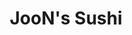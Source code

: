 ---
layout: place
title: "JooN's Sushi"
permalink: /california/murrieta/joon-s-sushi.html
stateAbbr: CA
stateName: California
cityName: Murrieta
seo:
  name: "JooN's Sushi"
  type: Restaurant
  links: http://joonssushi.com/
description: "Warm, relaxed Japanese eatery serving all-you-can-eat sushi, plus noodles, teriyaki & more. Looking for sushi in Murrieta, California? Check out JooN's Sushi..."
place_id: ChIJx0xO_Hd-24ARy8v6Qdyy1Hg
photos:
  - name: >-
      places/ChIJx0xO_Hd-24ARy8v6Qdyy1Hg/photos/AeeoHcK6JW79ADtcSCyk5I6CqZP7lQNAKk-O_hcOwkTwIpco1seUzGIRTTDwrnrx7kIh9sny9Z2M27BwNHnSdyRENiglvKvbfmBPe7Ruh2x4I92VapAjwExU6vJdS5DVOf2VrNXen4h0_3PwCazRVrNclF7pdL0DB9Mvx7ark-sue5SJRFH_V21m5D3M3igzPxPweeX6V7S5E3qPRzk2zegXZ9-_O1XjB_JAIVTHvoGFKP9n-MYdIt4f3SDDA5pIyjmgMoLU-w1lQ1UBZTCfUZ6gvJIfjl1tilAvtTQ1c1-kcmc1mOpz7OPjN6Fv_5azMjDuabjFqZXa1OlvPcaFDWlCnQJGJi2gtnYCPbOAw8yKdeq0GddU4vLYlc3mheOpE5rqzeCWnVywnlj_DjLkWsTQk761FJcTg_7Vh9admiUJQHLNHlf0
    widthPx: 3024
    heightPx: 4032
    authorAttributions:
      - displayName: Eileen Gomez
        uri: https://maps.google.com/maps/contrib/113618416845482683904
        photoUri: >-
          https://lh3.googleusercontent.com/a/ACg8ocJ5hJZ_fjxA5TcllUtS7ox_hUlVAjjllQHRjPpzgVsMYSSDng=s100-p-k-no-mo
    flagContentUri: >-
      https://www.google.com/local/imagery/report/?cb_client=maps_api_places.places_api&image_key=!1e10!2sCIHM0ogKEICAgIC6oqCx3wE&hl=en-US
    googleMapsUri: >-
      https://www.google.com/maps/place//data=!3m4!1e2!3m2!1sCIHM0ogKEICAgIC6oqCx3wE!2e10!4m2!3m1!1s0x80db7e77fc4e4cc7:0x78d4b2dc41facbcb
  - name: >-
      places/ChIJx0xO_Hd-24ARy8v6Qdyy1Hg/photos/AeeoHcKbal_l7x2h1fOTpFzGbPP0NyChJiL99VG4dYaMpYbicqJAHsBNmEFKlk3Zjj1YStQltCM2sLyCA8ARu6qk-RNyK9t5NHcq5Q2NHKIHVQKDUCqZiwxwz5iu65DKVjWNytJj34uFrPAKuRAdehNrF7wYBg2GItA0HWFMLCZUnJyoIXlJ6qlcoplSp4MMgoxH0MYrVZ267lT3YCd39O6LIsRPgtc-7_KNvK6dlU5wCnArKumtjeWToxrETr0lVgL47XyiSvxk6bGX1b8EXxNKxUp2gdMBcsWuFbkIX1U4nBPcdnOtFQ3o1bSB1_O0stLerhUciRRYRUN9Lo61GPzCZp9mhVhaG4FuIZJh1WUSZK-Qt0fH1I5FTvBvhZCaFrAXBj-ksm5Jhb_rxm7GAUPzBaTDu_MNtJHEjCABlDsUPJsayGqk
    widthPx: 4800
    heightPx: 2700
    authorAttributions:
      - displayName: Cheri Epps
        uri: https://maps.google.com/maps/contrib/114247144911524573997
        photoUri: >-
          https://lh3.googleusercontent.com/a-/ALV-UjV4cmIiHEb-xMXliJupwFi8blkprHeGGpAVrdEzbkcFR0kdNpUa=s100-p-k-no-mo
    flagContentUri: >-
      https://www.google.com/local/imagery/report/?cb_client=maps_api_places.places_api&image_key=!1e10!2sCIHM0ogKEICAgIDEkZjV5gE&hl=en-US
    googleMapsUri: >-
      https://www.google.com/maps/place//data=!3m4!1e2!3m2!1sCIHM0ogKEICAgIDEkZjV5gE!2e10!4m2!3m1!1s0x80db7e77fc4e4cc7:0x78d4b2dc41facbcb
  - name: >-
      places/ChIJx0xO_Hd-24ARy8v6Qdyy1Hg/photos/AeeoHcInV6_i4wNt14U-vnAGnX-VMyxabdMQXkEXaY_vnOnDEhlDyI_PM4tUMLlyhFoHIndgP4ZRGBnJF4LYldibfVUnjXFw7mBOXRIbBqB8jd93uoea10PK4IWkjZrG56cQkugLuhErDAEc5r5FdvAA7a40Y3Hdsu5zcVEi2ZdYRkaGuetSAr5IO59qAL0krkWyw02TSzoRb655vE4o6h84EnOsTem7TFKCDSCQBKVtfH_xZ88VrUCL5W_XbVsWDZfcbwkhbDGwKFtOdUePbFD5v6PhLf5e0IbsmhkDMxWrb4BnhJL-MEuazrqvPrbCN0Eubg-GrN1DNXAhp92EO05u9DE9IrDIG1g_Qh33MRDI8mXmyGS79zvtFDvkiXj_6pheOMVMO2rxtwbOgLiNm9D5t_nmeCYyEpJyBkWIXw5U7ApO9g
    widthPx: 3000
    heightPx: 4000
    authorAttributions:
      - displayName: Lisa Henson
        uri: https://maps.google.com/maps/contrib/102686667159659301265
        photoUri: >-
          https://lh3.googleusercontent.com/a-/ALV-UjWEg4Dq_gOB_H4X9PsmOGRlYOzdIo01Pnm5LNJQ2EM7iS24Ic20GA=s100-p-k-no-mo
    flagContentUri: >-
      https://www.google.com/local/imagery/report/?cb_client=maps_api_places.places_api&image_key=!1e10!2sCIHM0ogKEICAgICd06_GBQ&hl=en-US
    googleMapsUri: >-
      https://www.google.com/maps/place//data=!3m4!1e2!3m2!1sCIHM0ogKEICAgICd06_GBQ!2e10!4m2!3m1!1s0x80db7e77fc4e4cc7:0x78d4b2dc41facbcb
  - name: >-
      places/ChIJx0xO_Hd-24ARy8v6Qdyy1Hg/photos/AeeoHcL_20dnIscjqzwZ6NzFs5hAkVxxi7-TXzEUw6NDBXkhoY1CIlJwZGg2eLDWLuE7DZDSKsPfxoPPJt3x-_OaMyiWmGU-niHddQGIl7ioyTZaJAUyGj4SyzEQHto1-JyUEIgWrlVN_nP2AdegSGjGZlmxFVhqjjihrNFGMqr-DoUlEc28f2WD6bM5FfqB5zr9k-NUy8YxHKqbKv2rkKNo70OXVwuHWr6T7qSr4p6hBpE34-LsZ-DdJ9eCVjtVG6na0fnfi5dYFw4wFxB7fBrqrPoxGW-whz892cnjHySPESb2fEbDGFdgJNegcNu0fUvc7CQ-lc3NCkKFscWqR9Mj4_szRwrxeoiF2yw9BFVaFmDZH0b9_UkSG0-P3uHIbA_uU9_TMs2qB-Jq_G6lNtXfJQKFyvZJ5LnGAovcyUESz7PfjbDu
    widthPx: 4000
    heightPx: 3000
    authorAttributions:
      - displayName: The Real Rose Greven. REAL ESTATE TEAM
        uri: https://maps.google.com/maps/contrib/113733873308184638641
        photoUri: >-
          https://lh3.googleusercontent.com/a-/ALV-UjUuIN8n8VZsaTl7ky0E8So_cnw1Vq3XZk1vTqciVGavC_HQeKLM=s100-p-k-no-mo
    flagContentUri: >-
      https://www.google.com/local/imagery/report/?cb_client=maps_api_places.places_api&image_key=!1e10!2sCIHM0ogKEICAgICf5vTYgAE&hl=en-US
    googleMapsUri: >-
      https://www.google.com/maps/place//data=!3m4!1e2!3m2!1sCIHM0ogKEICAgICf5vTYgAE!2e10!4m2!3m1!1s0x80db7e77fc4e4cc7:0x78d4b2dc41facbcb
  - name: >-
      places/ChIJx0xO_Hd-24ARy8v6Qdyy1Hg/photos/AeeoHcLCghYnl0UJGkpER2X66kfpM27tvn2STDm7c61vUlPhhENexxLmU1_39YUgsiuiETErX4A2dNb9ApFuqC0GvOAFeWociwDUeeGLngbsqnzNFwDesLYW1JnfmBudHCGGaav0c7YBbqLKYX8SKxB01vTmfATS-9JFRsrOKN8Lq8EhKbRA5cw5IYYWatSyK1qm5R7bR-4EfLqOUS3qIdiWgI6Td48brGkFwYpdNIIrUOicaY_3Ze0A7aNN71goE7PivaSylw_Kbt1YS2vtTadlnGl1km0eGWzFM3R1Vw3fN-KU8LH_I-rfnLbdoB8toS3PLjqfWm2EmvzhTrvy_D8Tf9jts03s8GhlCqwOjtwfckE1ds3ulWD2bkWBlUFn1LKuI90cKdsZgzYczuruscUJxdZ1hJ57nEunkwU-TQ1MBcuF7tP1
    widthPx: 4000
    heightPx: 2252
    authorAttributions:
      - displayName: Paul Lee
        uri: https://maps.google.com/maps/contrib/102796452182712602356
        photoUri: >-
          https://lh3.googleusercontent.com/a/ACg8ocKKYADx72KBklLXJXfwS_4IwJ2CMm1telNteILcRXkMrnMWDQ=s100-p-k-no-mo
    flagContentUri: >-
      https://www.google.com/local/imagery/report/?cb_client=maps_api_places.places_api&image_key=!1e10!2sCIHM0ogKEICAgICH0fHJlwE&hl=en-US
    googleMapsUri: >-
      https://www.google.com/maps/place//data=!3m4!1e2!3m2!1sCIHM0ogKEICAgICH0fHJlwE!2e10!4m2!3m1!1s0x80db7e77fc4e4cc7:0x78d4b2dc41facbcb
  - name: >-
      places/ChIJx0xO_Hd-24ARy8v6Qdyy1Hg/photos/AeeoHcL-UCnxOZhoL-ViHWaqH4cqn5UBFG4goXLCfZZcGHYpu1RfDJGBujz6STJJsginF5HmKOZw3TtNLjRZG9KEgSMNpq8X300aewr8S_8SMeyG-jwq73ryVYh_G_j-haNcwJkECNoSiNERZTCZFm49oQsEiYXGRnTukhTlk1NSrzIMz4KfN6OB_SpjT69CagEALKvUcry2_CBWBTi70HQSEng8M-hSXC8lXIQzz0jEM8amctaZbURUvDREAtPhzgTDs24aMgucTgiWpWE59WsVIWLkACUJUQ0QqIiX3ArtRg9BATPyi7F9CjBoefkE82YIWuhEJGNLbPPaRunbRVh1s9jm08bvFaSoV_9yZPkpojJqGDMGzy-mH4Lv_U6FIdLKm4rY9USiUZLkxsXySBWDIcj-hmJq3pxbgrBdeOKPVqXsNA
    widthPx: 3024
    heightPx: 4032
    authorAttributions:
      - displayName: David Swanson
        uri: https://maps.google.com/maps/contrib/116238499836921820460
        photoUri: >-
          https://lh3.googleusercontent.com/a-/ALV-UjVMvhjKv3_F1ombE2qMw3t7SoqrJvyO-DOc1Iv3t3KYpF6jE00=s100-p-k-no-mo
    flagContentUri: >-
      https://www.google.com/local/imagery/report/?cb_client=maps_api_places.places_api&image_key=!1e10!2sCIHM0ogKEICAgIDEzLWPbw&hl=en-US
    googleMapsUri: >-
      https://www.google.com/maps/place//data=!3m4!1e2!3m2!1sCIHM0ogKEICAgIDEzLWPbw!2e10!4m2!3m1!1s0x80db7e77fc4e4cc7:0x78d4b2dc41facbcb
  - name: >-
      places/ChIJx0xO_Hd-24ARy8v6Qdyy1Hg/photos/AeeoHcI5AiHLnbTSkdrouU1I9p8xdIN3wbH4UtWvHJAMYjMkQMfj9imeWUXQmmo33NDsFNYgxM9qeeQa2Y7bswZ99ak-Fzo-qtbLfjC9dLvPbSHvsR27eFf7Yv85IcsMHog6c2oQT6Fez-7moBY2j03mO3Vz32mLCSSK-W9q6KZl7mBHGkM_ag4hi37-bkmyQbtfWJrFx_ZEwgt-5jPTSbSRGCeeQQPCpcsEtwkfH5ICNccG_cgs1VR7qTs9X8iuJEGogrQwOSkTITLV-DDiwXtWsv5m0mpl_wYR9LS_mUWX8XJlQHlhHIRcSKy28TgOVY_xgkqr2yJ0CAxJEEgxXNDfPlfwAKJKPOd0rHAlKbxDqybRIoogrSErGC4o9MG3vAY1zKRArwIuyZIcXuFBR6IGeP2RKc1b5K3Rey2Km2rdiP-EBw
    widthPx: 4000
    heightPx: 2252
    authorAttributions:
      - displayName: Paul Lee
        uri: https://maps.google.com/maps/contrib/102796452182712602356
        photoUri: >-
          https://lh3.googleusercontent.com/a/ACg8ocKKYADx72KBklLXJXfwS_4IwJ2CMm1telNteILcRXkMrnMWDQ=s100-p-k-no-mo
    flagContentUri: >-
      https://www.google.com/local/imagery/report/?cb_client=maps_api_places.places_api&image_key=!1e10!2sCIHM0ogKEICAgICH0fHJVw&hl=en-US
    googleMapsUri: >-
      https://www.google.com/maps/place//data=!3m4!1e2!3m2!1sCIHM0ogKEICAgICH0fHJVw!2e10!4m2!3m1!1s0x80db7e77fc4e4cc7:0x78d4b2dc41facbcb
  - name: >-
      places/ChIJx0xO_Hd-24ARy8v6Qdyy1Hg/photos/AeeoHcL357aioJ8iU54lqOtsDOZvY5tqzRSg2mnsTgrAkOtZ-k0gQu71hATsQkxE8IA2gx1zYCBT5zECCwObSz35FGGO8k9mqyW5yrrWp7Rx6py5EQf4zQy2lfjiJ2-3Ypn5j2tpy4ef7D-tmtvlS5BVLPaxWBcO-07CpYGC_yQV3t8SAGwl2d_OcM_8cCW0e3yJvP5BEUPOMz9cuqSH0KYmK0AZeat2rj0w5sOQKTDMjj_3LBh40yWkE9Sq-bXhVD395C-I9T8neVedcXpHcqpi5P8mmcy68hG0UEtI9KPSJeAIeCi8v3S3IL-5nX-Ck82lGeLY6opuajQFIckD9OUvCT-Fo0NNEr7NfZuHyurixu1ddv9R064dY9yXrRN5_WMUTSQ0U-R3KBGFibgzbNdws3SP1NE5uNvyZ5vL4qcnbd_9ikO9
    widthPx: 3120
    heightPx: 4160
    authorAttributions:
      - displayName: xgetxsickx
        uri: https://maps.google.com/maps/contrib/110386936582699447981
        photoUri: >-
          https://lh3.googleusercontent.com/a/ACg8ocJ9gSKmSiz4nU9Z9eZyyj1YYmY_56x_En8gbx2K4Azk5gUbtA=s100-p-k-no-mo
    flagContentUri: >-
      https://www.google.com/local/imagery/report/?cb_client=maps_api_places.places_api&image_key=!1e10!2sCIHM0ogKEICAgICBibrOoAE&hl=en-US
    googleMapsUri: >-
      https://www.google.com/maps/place//data=!3m4!1e2!3m2!1sCIHM0ogKEICAgICBibrOoAE!2e10!4m2!3m1!1s0x80db7e77fc4e4cc7:0x78d4b2dc41facbcb
  - name: >-
      places/ChIJx0xO_Hd-24ARy8v6Qdyy1Hg/photos/AeeoHcKvu__gQmq-sfc0GVrSE698xbjreZyh6EOWiJQZ_Edgf2yFEGBAkCupTLAlDIbMM37g7EwjDXCOZOU4WMPtZ8HLrioyb-tEQWGyeWKw23wm2JTTeA6btc8m0FvSsUEbtQ1WUxpY7HWwJ5vkUa_h_tmrVebezVQiWG5DeNzJYefXGkvKekF0sGcBCc3UWGsYhm-vTqO2eihPfVd2eJu9aXzh9pFhDI4nRBX__W8cZOfVSFlVSaTuUzAvFofAoKX5kXG97MRDo_5wmWQqGaxMrABRQBcAnJd7kmyGhUroDYKhmUOfQvtN6O30ox2zkMCgy9hQGYKUMmHsC8dF7fhUgecrkrsKRwh9gjPStxRcASStqZBydqIuze8iPQbsBPk-f4TyUCq5Qi4zCUv8LJP2yQquGJI2g49V_UAk7HR7e8wRzNrB
    widthPx: 2448
    heightPx: 3264
    authorAttributions:
      - displayName: ANG
        uri: https://maps.google.com/maps/contrib/101219323514274511776
        photoUri: >-
          https://lh3.googleusercontent.com/a/ACg8ocIvAX2i5IqlfmBN9MGCJ4aeHwc9S7zxwdET7d78_0OYWxYZF-AY=s100-p-k-no-mo
    flagContentUri: >-
      https://www.google.com/local/imagery/report/?cb_client=maps_api_places.places_api&image_key=!1e10!2sCIHM0ogKEICAgICku6zE1gE&hl=en-US
    googleMapsUri: >-
      https://www.google.com/maps/place//data=!3m4!1e2!3m2!1sCIHM0ogKEICAgICku6zE1gE!2e10!4m2!3m1!1s0x80db7e77fc4e4cc7:0x78d4b2dc41facbcb
  - name: >-
      places/ChIJx0xO_Hd-24ARy8v6Qdyy1Hg/photos/AeeoHcKh0E8H4sNJlZxJTosUM39qz9HdPTb74gOPDblM8cq0B4vcFhObnYJeCtMDybstrllVPttV3QWp4qYVN124LJBpHd-5WMg5aYae146B3FV4r7ZRORLPHHgn_NjVQbxQlyvgPaTj4hnbrjYFjm_tS0h0IHaqCfTN7CCpmQ4ydAS9IAc_ZwHq3YqPtdx3fI6O59oWsNDty5-r2hounVrG_lJoEwe6CVvT6U5cF6viWWXyMH56QeKld7WuZbjZIS93J7wWuVrkz45xRDhLGMSyT72H5E-od3x8Bhtoqtn0EYG_CDynZvfUdq6gABp9kApy4GMwa-tDO0qP10W5SOnQ59bl6Ue7Uq1SLBf7A28BzZ3eu7kmXH8Rl-m0e8O-fNmX8_0H90mJI2ICxqezd-DM0xcBjJRJiJTgWmHpcazB0WNAA5vK
    widthPx: 3264
    heightPx: 2448
    authorAttributions:
      - displayName: Lydia Franks
        uri: https://maps.google.com/maps/contrib/112098204760641263732
        photoUri: >-
          https://lh3.googleusercontent.com/a-/ALV-UjW9EGGMgvb2ZlHL3fF9IxG5ar8qbcUlnOex7_pVXZ32VjDsFMQS=s100-p-k-no-mo
    flagContentUri: >-
      https://www.google.com/local/imagery/report/?cb_client=maps_api_places.places_api&image_key=!1e10!2sCIHM0ogKEICAgIC43qrdggE&hl=en-US
    googleMapsUri: >-
      https://www.google.com/maps/place//data=!3m4!1e2!3m2!1sCIHM0ogKEICAgIC43qrdggE!2e10!4m2!3m1!1s0x80db7e77fc4e4cc7:0x78d4b2dc41facbcb
address: 29910 Murrieta Hot Springs Rd L, Murrieta, CA 92563, USA
street: 29910 Murrieta Hot Springs Rd L
city: Murrieta
state: CA
zip: '92563'
country: USA
neighborhood: null
latitude: '33.553203'
longitude: '-117.138161'
accessibility_options:
  wheelchairAccessibleParking: true
  wheelchairAccessibleEntrance: true
  wheelchairAccessibleRestroom: true
  wheelchairAccessibleSeating: true
business_status: OPERATIONAL
name: JooN's Sushi
google_maps_links:
  directionsUri: >-
    https://www.google.com/maps/dir//''/data=!4m7!4m6!1m1!4e2!1m2!1m1!1s0x80db7e77fc4e4cc7:0x78d4b2dc41facbcb!3e0
  placeUri: https://maps.google.com/?cid=8706780638683515851
  writeAReviewUri: >-
    https://www.google.com/maps/place//data=!4m3!3m2!1s0x80db7e77fc4e4cc7:0x78d4b2dc41facbcb!12e1
  reviewsUri: >-
    https://www.google.com/maps/place//data=!4m4!3m3!1s0x80db7e77fc4e4cc7:0x78d4b2dc41facbcb!9m1!1b1
  photosUri: >-
    https://www.google.com/maps/place//data=!4m3!3m2!1s0x80db7e77fc4e4cc7:0x78d4b2dc41facbcb!10e5
primary_type: Sushi Restaurant
opening_hours:
  regular: null
  current: null
secondary_opening_hours:
  regular:
    weekdayDescriptions: null
    type: null
  current:
    weekdayDescriptions: null
    type: null
phone: (951) 461-3417
price_level: PRICE_LEVEL_MODERATE
price_range: $30 &ndash; $50
rating: '4.4'
rating_count: 669
website: http://joonssushi.com/
reviews:
  - name: >-
      places/ChIJx0xO_Hd-24ARy8v6Qdyy1Hg/reviews/ChdDSUhNMG9nS0VJQ0FnTURnLTdTSzVnRRAB
    relativePublishTimeDescription: a month ago
    rating: 1
    text:
      text: >-
        Service was great but not so much the sushi. We have come here many
        times and today I left very unsatisfied and even stopped eating because
        the sushi was so dry and had a funny taste. Some piece even looked like
        it had been sitting out for a while. The salmon was so dry I had to
        drink water to swallow it. I'll gladly pay a 5 dollar leftover fee to
        not eat this crap.   Needless to say I won't be coming back.
      languageCode: en
    originalText:
      text: >-
        Service was great but not so much the sushi. We have come here many
        times and today I left very unsatisfied and even stopped eating because
        the sushi was so dry and had a funny taste. Some piece even looked like
        it had been sitting out for a while. The salmon was so dry I had to
        drink water to swallow it. I'll gladly pay a 5 dollar leftover fee to
        not eat this crap.   Needless to say I won't be coming back.
      languageCode: en
    authorAttribution:
      displayName: Karisa Barnes
      uri: https://www.google.com/maps/contrib/117030453318143767935/reviews
      photoUri: >-
        https://lh3.googleusercontent.com/a/ACg8ocKRGBFytHn68vWenQL9YwqRT6akpte-zmbC16DB1t2QB3Jp=s128-c0x00000000-cc-rp-mo
    publishTime: '2025-02-27T21:01:32.486298Z'
    flagContentUri: >-
      https://www.google.com/local/review/rap/report?postId=ChdDSUhNMG9nS0VJQ0FnTURnLTdTSzVnRRAB&d=17924085&t=1
    googleMapsUri: >-
      https://www.google.com/maps/reviews/data=!4m6!14m5!1m4!2m3!1sChdDSUhNMG9nS0VJQ0FnTURnLTdTSzVnRRAB!2m1!1s0x80db7e77fc4e4cc7:0x78d4b2dc41facbcb
  - name: >-
      places/ChIJx0xO_Hd-24ARy8v6Qdyy1Hg/reviews/ChZDSUhNMG9nS0VJQ0FnTURJZ0xtWlF3EAE
    relativePublishTimeDescription: a week ago
    rating: 5
    text:
      text: >-
        I've been here several times, and will be returning anytime I'm looking
        for sushi! The staff is so kind and they're incredibly fast with
        service. CJ is the BEST server. He attentive to his tables,
        knowledgeable about the menu, and is just fun to talk to. He definitely
        heightens the experience you get at Joons. Truly a waiter that makes the
        experience better, and a reason to return.


        They have a great all you can eat deal as well! Amazing price for the
        quality of sushi you are getting!
      languageCode: en
    originalText:
      text: >-
        I've been here several times, and will be returning anytime I'm looking
        for sushi! The staff is so kind and they're incredibly fast with
        service. CJ is the BEST server. He attentive to his tables,
        knowledgeable about the menu, and is just fun to talk to. He definitely
        heightens the experience you get at Joons. Truly a waiter that makes the
        experience better, and a reason to return.


        They have a great all you can eat deal as well! Amazing price for the
        quality of sushi you are getting!
      languageCode: en
    authorAttribution:
      displayName: Elizabeth Lee
      uri: https://www.google.com/maps/contrib/117021786553748699380/reviews
      photoUri: >-
        https://lh3.googleusercontent.com/a-/ALV-UjWN-h9QUQ_yUeVIXOhjgw0Fg8bMLStkRT76O1AT7WWiVVjiW6Yq=s128-c0x00000000-cc-rp-mo-ba2
    publishTime: '2025-04-06T02:11:39.362062Z'
    flagContentUri: >-
      https://www.google.com/local/review/rap/report?postId=ChZDSUhNMG9nS0VJQ0FnTURJZ0xtWlF3EAE&d=17924085&t=1
    googleMapsUri: >-
      https://www.google.com/maps/reviews/data=!4m6!14m5!1m4!2m3!1sChZDSUhNMG9nS0VJQ0FnTURJZ0xtWlF3EAE!2m1!1s0x80db7e77fc4e4cc7:0x78d4b2dc41facbcb
  - name: >-
      places/ChIJx0xO_Hd-24ARy8v6Qdyy1Hg/reviews/ChdDSUhNMG9nS0VJQ0FnTUNBN05lczFBRRAB
    relativePublishTimeDescription: 2 months ago
    rating: 5
    text:
      text: >-
        Simply amazing experience from start to finish! Food was beyond
        amazing!! Our server, Paige, was delightful! Can tell the staff has
        great communication and chemistry which makes all the difference! I hope
        they like my face because I will return for sure!!
      languageCode: en
    originalText:
      text: >-
        Simply amazing experience from start to finish! Food was beyond
        amazing!! Our server, Paige, was delightful! Can tell the staff has
        great communication and chemistry which makes all the difference! I hope
        they like my face because I will return for sure!!
      languageCode: en
    authorAttribution:
      displayName: Carissa Hanners
      uri: https://www.google.com/maps/contrib/114443223090896676199/reviews
      photoUri: >-
        https://lh3.googleusercontent.com/a-/ALV-UjXsg-V1NoiStias2xyvO-2R1COZsIn_nHOQl73UxSKtOrswZI-Z=s128-c0x00000000-cc-rp-mo-ba3
    publishTime: '2025-01-30T04:17:13.377180Z'
    flagContentUri: >-
      https://www.google.com/local/review/rap/report?postId=ChdDSUhNMG9nS0VJQ0FnTUNBN05lczFBRRAB&d=17924085&t=1
    googleMapsUri: >-
      https://www.google.com/maps/reviews/data=!4m6!14m5!1m4!2m3!1sChdDSUhNMG9nS0VJQ0FnTUNBN05lczFBRRAB!2m1!1s0x80db7e77fc4e4cc7:0x78d4b2dc41facbcb
  - name: >-
      places/ChIJx0xO_Hd-24ARy8v6Qdyy1Hg/reviews/ChdDSUhNMG9nS0VJQ0FnSUNyMmNTdXhBRRAB
    relativePublishTimeDescription: 9 months ago
    rating: 5
    text:
      text: >-
        Great service!

        Food was good quality. Just not exceptional.

        Would be nice to have sashimi options, but rice served with all you can
        eat, to keep costs low.

        Enjoyed celebrating our daughter's birthday.

        Lots of attention from our server, Sam, and kindness to make her day
        special.

        We'll be back!
      languageCode: en
    originalText:
      text: >-
        Great service!

        Food was good quality. Just not exceptional.

        Would be nice to have sashimi options, but rice served with all you can
        eat, to keep costs low.

        Enjoyed celebrating our daughter's birthday.

        Lots of attention from our server, Sam, and kindness to make her day
        special.

        We'll be back!
      languageCode: en
    authorAttribution:
      displayName: Regina
      uri: https://www.google.com/maps/contrib/112315532919204801052/reviews
      photoUri: >-
        https://lh3.googleusercontent.com/a-/ALV-UjVl4ormXYCksjHIVMUYI32mBU6-8UzrAZDI0vsXnW05jZAi1jpG=s128-c0x00000000-cc-rp-mo-ba7
    publishTime: '2024-07-09T02:07:32.545356Z'
    flagContentUri: >-
      https://www.google.com/local/review/rap/report?postId=ChdDSUhNMG9nS0VJQ0FnSUNyMmNTdXhBRRAB&d=17924085&t=1
    googleMapsUri: >-
      https://www.google.com/maps/reviews/data=!4m6!14m5!1m4!2m3!1sChdDSUhNMG9nS0VJQ0FnSUNyMmNTdXhBRRAB!2m1!1s0x80db7e77fc4e4cc7:0x78d4b2dc41facbcb
  - name: >-
      places/ChIJx0xO_Hd-24ARy8v6Qdyy1Hg/reviews/ChZDSUhNMG9nS0VJQ0FnTUNJdTVPQmV3EAE
    relativePublishTimeDescription: a week ago
    rating: 5
    text:
      text: >-
        The best sushi ever! Definitely recommend hand rolled spicy tuna, and
        hand rolled salmon skin. Also, if you want the best sushi ever had in
        your life get the taste like my “ex-girlfriend role.” And don’t forget
        the salmon belly sashimi
      languageCode: en
    originalText:
      text: >-
        The best sushi ever! Definitely recommend hand rolled spicy tuna, and
        hand rolled salmon skin. Also, if you want the best sushi ever had in
        your life get the taste like my “ex-girlfriend role.” And don’t forget
        the salmon belly sashimi
      languageCode: en
    authorAttribution:
      displayName: Steve-Arino
      uri: https://www.google.com/maps/contrib/109559372843055186728/reviews
      photoUri: >-
        https://lh3.googleusercontent.com/a-/ALV-UjVAKem9dP4G9WzuMDCKiKiNlhuAPIQ89zXrYcR-VAipgZFycNMp=s128-c0x00000000-cc-rp-mo-ba2
    publishTime: '2025-04-05T00:13:32.222013Z'
    flagContentUri: >-
      https://www.google.com/local/review/rap/report?postId=ChZDSUhNMG9nS0VJQ0FnTUNJdTVPQmV3EAE&d=17924085&t=1
    googleMapsUri: >-
      https://www.google.com/maps/reviews/data=!4m6!14m5!1m4!2m3!1sChZDSUhNMG9nS0VJQ0FnTUNJdTVPQmV3EAE!2m1!1s0x80db7e77fc4e4cc7:0x78d4b2dc41facbcb
parking_options:
  freeParkingLot: true
  freeStreetParking: true
payment_options:
  acceptsCreditCards: true
  acceptsDebitCards: true
  acceptsCashOnly: false
  acceptsNfc: true
allow_dogs: null
curbside_pickup: null
delivery: true
dine_in: true
good_for_children: true
good_for_groups: true
good_for_sports: null
live_music: false
menu_for_children: true
outdoor_seating: false
reservable: true
restroom: true
serves_beer: true
serves_breakfast: false
serves_brunch: false
serves_cocktails: null
serves_coffee: true
serves_dinner: true
serves_dessert: true
serves_lunch: true
serves_vegetarian_food: null
serves_wine: true
takeout: true
summary: >-
  Warm, relaxed Japanese eatery serving all-you-can-eat sushi, plus noodles,
  teriyaki & more.

---